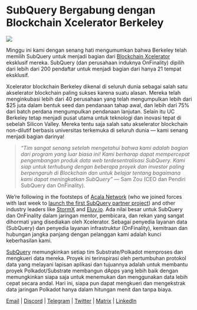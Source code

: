 # SubQuery Bergabung dengan Blockchain Xcelerator Berkeley

![](https://miro.medium.com/max/1400/0*gYUy-1COtbpLV1X1)

Minggu ini kami dengan senang hati mengumumkan bahwa Berkeley telah memilih SubQuery untuk menjadi bagian dari [Blockchain Xcelerator](https://www.xcelerator.berkeley.edu/) eksklusif mereka. SubQuery (dan perusahaan induknya OnFinality) dipilih dari lebih dari 200 pendaftar untuk menjadi bagian dari hanya 21 tempat eksklusif.

Xcelerator blockchain Berkeley dikenal di seluruh dunia sebagai salah satu akselerator blockchain paling sukses karena suatu alasan. Mereka telah menginkubasi lebih dari 40 perusahaan yang telah mengumpulkan lebih dari $25 juta dalam bentuk seed dan pendanaan tahap awal, dan lebih dari 75% dari batch perdana mengumpulkan pendanaan lanjutan. Selain itu UC Berkeley tetap menjadi pusat utama untuk teknologi dan inovasi tepat di sebelah Silicon Valley. Mereka tentu saja salah satu akselerator blockchain non-dilutif berbasis universitas terkemuka di seluruh dunia — kami senang menjadi bagian darinya!

> _“Tim sangat senang setelah mengetahui bahwa kami adalah bagian dari program yang luar biasa ini! Kami berharap dapat mempercepat pengembangan produk data web terdesentralisasi SubQuery. Kami siap untuk terhubung dengan beberapa proyek dan investor paling berpengaruh di Blockchain dan untuk belajar tentang bagaimana kami dapat meningkatkan SubQuery”_ — Sam Zou (CEO dan Pendiri SubQuery dan OnFinality).

We’re following in the footsteps of [Acala Network](https://acala.network) (who we joined forces with last week to [launch the first SubQuery partner project](../customer_announcements/20210316-SubQuery-Integrates-Acala-to-Aggregate-and-Serve-DeFi-Data-to-Polkadot-and-Kusama-Builders.md)) and other industry leaders like [StormX](https://stormx.io) and [Eluv.io](https://eluv.io). Ada nilai besar untuk SubQuery dan OnFinality dalam jaringan mentor, pembicara, dan rekan yang sangat dihormati yang disediakan oleh Xcelerator. Sebagai penyedia layanan data (SubQuery) dan penyedia layanan infrastruktur (OnFinality), kemitraan dan hubungan jangka panjang dengan pelanggan kami adalah kunci keberhasilan kami.

[SubQuery](https://www.subquery.network/) memungkinkan setiap tim Substrate/Polkadot memproses dan mengkueri data mereka. Proyek ini terinspirasi oleh pertumbuhan protokol data yang melayani lapisan aplikasi dan tujuannya adalah untuk membantu proyek Polkadot/Substrate membangun dApps yang lebih baik dengan memungkinkan siapa saja untuk menemukan dan menggunakan data lebih cepat secara andal. Hari ini, siapa pun dapat mengkueri dan mengekstrak data jaringan Polkadot hanya dalam hitungan menit dan tanpa biaya.

[Email](mailto:hello@subquery.network) | [Discord](https://discord.com/invite/78zg8aBSMG) | [Telegram](https://t.me/subquerynetwork) | [Twitter](https://twitter.com/subquerynetwork) | [Matrix](https://matrix.to/#/#subquery:matrix.org) | [LinkedIn](https://www.linkedin.com/company/subquery)
